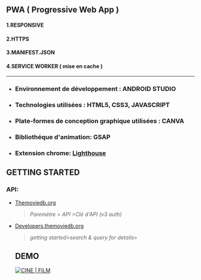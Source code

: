 ## PWA ( Progressive Web App )
#### 1.RESPONSIVE 
#### 2.HTTPS
#### 3.MANIFEST.JSON
#### 4.SERVICE WORKER ( mise en cache )
-----------------------------
 * ### Environnement de développement : ANDROID STUDIO
 * ### Technologies utilisées : HTML5, CSS3, JAVASCRIPT
 * ### Plate-formes de conception graphique utilisées : CANVA
 * ### Bibliothéque d'animation: GSAP
 * ### Extension chrome: [Lighthouse](https://chrome.google.com/webstore/detail/lighthouse/blipmdconlkpinefehnmjammfjpmpbjk?hl=fr)
 ## GETTING STARTED
### API:
* [Themoviedb.org](https://www.themoviedb.org/?language=fr)
   >*Paremètre > API >Clé d'API (v3 auth)*
* [Developers.themoviedb.org](https://developers.themoviedb.org/3/getting-started/introduction)
  >*getting started>search & query for details*>

  ## DEMO
  [![CINE | FILM](./assets/cinefilm2.webp)](https://rismo.fr/apps/cinefilm)


